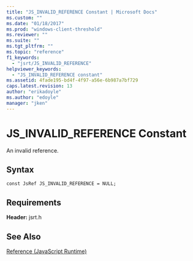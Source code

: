 ```yaml
---
title: "JS_INVALID_REFERENCE Constant | Microsoft Docs"
ms.custom: ""
ms.date: "01/18/2017"
ms.prod: "windows-client-threshold"
ms.reviewer: ""
ms.suite: ""
ms.tgt_pltfrm: ""
ms.topic: "reference"
f1_keywords: 
  - "jsrt/JS_INVALID_REFERENCE"
helpviewer_keywords: 
  - "JS_INVALID_REFERENCE constant"
ms.assetid: 4fade195-bd4f-4f97-a56e-6b987a7bf729
caps.latest.revision: 13
author: "erikadoyle"
ms.author: "edoyle"
manager: "jken"
---
```

# JS_INVALID_REFERENCE Constant
An invalid reference.  
  
## Syntax  
  
```  
const JsRef JS_INVALID_REFERENCE = NULL;  
```  
  
## Requirements  
 **Header:** jsrt.h  
  
## See Also  
 [Reference (JavaScript Runtime)](../chakra-hosting/reference-javascript-runtime.md)